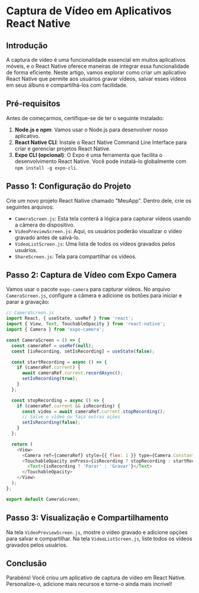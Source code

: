 # Captura de Vídeo em Aplicativos React Native

## Introdução
A captura de vídeo é uma funcionalidade essencial em muitos aplicativos móveis, e o React Native oferece maneiras de integrar essa funcionalidade de forma eficiente. Neste artigo, vamos explorar como criar um aplicativo React Native que permite aos usuários gravar vídeos, salvar esses vídeos em seus álbuns e compartilhá-los com facilidade.

## Pré-requisitos
Antes de começarmos, certifique-se de ter o seguinte instalado:

1. **Node.js e npm**: Vamos usar o Node.js para desenvolver nosso aplicativo.
2. **React Native CLI**: Instale o React Native Command Line Interface para criar e gerenciar projetos React Native.
3. **Expo CLI (opcional)**: O Expo é uma ferramenta que facilita o desenvolvimento React Native. Você pode instalá-lo globalmente com `npm install -g expo-cli`.

## Passo 1: Configuração do Projeto
Crie um novo projeto React Native chamado "MeuApp". Dentro dele, crie os seguintes arquivos:

- `CameraScreen.js`: Esta tela conterá a lógica para capturar vídeos usando a câmera do dispositivo.
- `VideoPreviewScreen.js`: Aqui, os usuários poderão visualizar o vídeo gravado antes de salvá-lo.
- `VideoListScreen.js`: Uma lista de todos os vídeos gravados pelos usuários.
- `ShareScreen.js`: Tela para compartilhar os vídeos.

## Passo 2: Captura de Vídeo com Expo Camera
Vamos usar o pacote `expo-camera` para capturar vídeos. No arquivo `CameraScreen.js`, configure a câmera e adicione os botões para iniciar e parar a gravação:

```javascript
// CameraScreen.js
import React, { useState, useRef } from 'react';
import { View, Text, TouchableOpacity } from 'react-native';
import { Camera } from 'expo-camera';

const CameraScreen = () => {
  const cameraRef = useRef(null);
  const [isRecording, setIsRecording] = useState(false);

  const startRecording = async () => {
    if (cameraRef.current) {
      await cameraRef.current.recordAsync();
      setIsRecording(true);
    }
  };

  const stopRecording = async () => {
    if (cameraRef.current && isRecording) {
      const video = await cameraRef.current.stopRecording();
      // Salve o vídeo ou faça outras ações
      setIsRecording(false);
    }
  };

  return (
    <View>
      <Camera ref={cameraRef} style={{ flex: 1 }} type={Camera.Constants.Type.back} />
      <TouchableOpacity onPress={isRecording ? stopRecording : startRecording}>
        <Text>{isRecording ? 'Parar' : 'Gravar'}</Text>
      </TouchableOpacity>
    </View>
  );
};

export default CameraScreen;
```

## Passo 3: Visualização e Compartilhamento
Na tela `VideoPreviewScreen.js`, mostre o vídeo gravado e adicione opções para salvar e compartilhar. Na tela `VideoListScreen.js`, liste todos os vídeos gravados pelos usuários.

## Conclusão
Parabéns! Você criou um aplicativo de captura de vídeo em React Native. Personalize-o, adicione mais recursos e torne-o ainda mais incrível!
